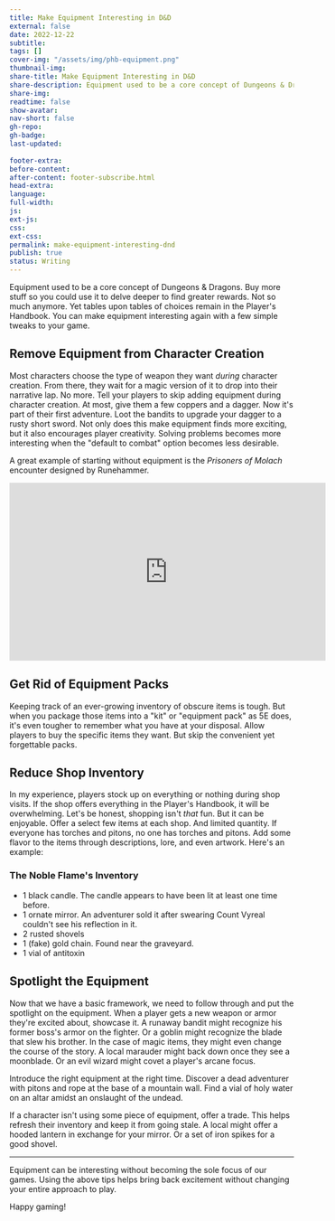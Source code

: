 ```yaml
---
title: Make Equipment Interesting in D&D
external: false
date: 2022-12-22
subtitle: 
tags: []
cover-img: "/assets/img/phb-equipment.png"
thumbnail-img:
share-title: Make Equipment Interesting in D&D
share-description: Equipment used to be a core concept of Dungeons & Dragons. Not so much anymore. Yet tables upon tables of choices remain in the Player's Handbook. You can make equipment interesting again with a few simple tweaks to your game.
share-img: 
readtime: false
show-avatar: 
nav-short: false
gh-repo: 
gh-badge:
last-updated: 
 
footer-extra:
before-content:
after-content: footer-subscribe.html 
head-extra:
language:
full-width:
js:
ext-js:
css:
ext-css:
permalink: make-equipment-interesting-dnd
publish: true
status: Writing
---
```


Equipment used to be a core concept of Dungeons & Dragons. Buy more stuff so you could use it to delve deeper to find greater rewards. Not so much anymore. Yet tables upon tables of choices remain in the Player's Handbook. You can make equipment interesting again with a few simple tweaks to your game.

## Remove Equipment from Character Creation 
Most characters choose the type of weapon they want *during* character creation. From there, they wait for a magic version of it to drop into their narrative lap. No more. Tell your players to skip adding equipment during character creation. At most, give them a few coppers and a dagger. Now it's part of their first adventure. Loot the bandits to upgrade your dagger to a rusty short sword. Not only does this make equipment finds more exciting, but it also encourages player creativity. Solving problems becomes more interesting when the "default to combat" option becomes less desirable. 

A great example of starting without equipment is the *Prisoners of Molach* encounter designed by Runehammer.

<div class="video-container">
<iframe width="560" height="315" src="https://www.youtube.com/embed/AIFxPXlTzlQ?si=k5T-48IUn0Z-Vclo&amp;start=255" title="YouTube video player" frameborder="0" allow="accelerometer; autoplay; clipboard-write; encrypted-media; gyroscope; picture-in-picture; web-share" allowfullscreen></iframe>
</div>

## Get Rid of Equipment Packs
Keeping track of an ever-growing inventory of obscure items is tough. But when you package those items into a "kit" or "equipment pack" as 5E does, it's even tougher to remember what you have at your disposal. Allow players to buy the specific items they want. But skip the convenient yet forgettable packs. 

## Reduce Shop Inventory
In my experience, players stock up on everything or nothing during shop visits. If the shop offers everything in the Player's Handbook, it will be overwhelming. Let's be honest, shopping isn't *that* fun. But it can be enjoyable. Offer a select few items at each shop. And limited quantity. If everyone has torches and pitons, no one has torches and pitons. Add some flavor to the items through descriptions, lore, and even artwork. Here's an example:

### The Noble Flame's Inventory
- 1 black candle. The candle appears to have been lit at least one time before. 
- 1 ornate mirror. An adventurer sold it after swearing Count Vyreal couldn't see his reflection in it.
- 2 rusted shovels 
- 1 (fake) gold chain. Found near the graveyard. 
- 1 vial of antitoxin 

## Spotlight the Equipment 
Now that we have a basic framework, we need to follow through and put the spotlight on the equipment. When a player gets a new weapon or armor they're excited about, showcase it. A runaway bandit might recognize his former boss's armor on the fighter. Or a goblin might recognize the blade that slew his brother. In the case of magic items, they might even change the course of the story. A local marauder might back down once they see a moonblade. Or an evil wizard might covet a player's arcane focus.

Introduce the right equipment at the right time. Discover a dead adventurer with pitons and rope at the base of a mountain wall. Find a vial of holy water on an altar amidst an onslaught of the undead. 

If a character isn't using some piece of equipment, offer a trade. This helps refresh their inventory and keep it from going stale. A local might offer a hooded lantern in exchange for your mirror. Or a set of iron spikes for a good shovel. 

---

Equipment can be interesting without becoming the sole focus of our games. Using the above tips helps bring back excitement without changing your entire approach to play. 

Happy gaming!